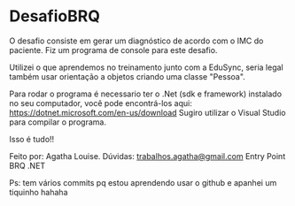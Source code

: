 # DesafioBRQ
O desafio consiste em gerar um diagnóstico de acordo com o IMC do paciente. 
Fiz um programa de console para este desafio.

Utilizei o que aprendemos no treinamento junto com a EduSync, seria legal também usar orientação a objetos criando uma classe "Pessoa".


Para rodar o programa é necessario ter o .Net (sdk e framework) instalado no seu computador, você pode encontrá-los aqui: https://dotnet.microsoft.com/en-us/download
Sugiro utilizar o Visual Studio para compilar o programa. 


Isso é tudo!!

Feito por: Agatha Louise.
Dúvidas: trabalhos.agatha@gmail.com
Entry Point BRQ .NET 



Ps: tem vários commits pq estou aprendendo usar o github e apanhei um tiquinho hahaha

